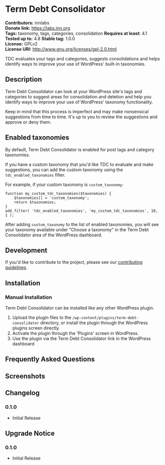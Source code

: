 # Term Debt Consolidator #
**Contributors:**      innlabs  
**Donate link:**       https://labs.inn.org  
**Tags:**              taxonomy, tags, categories, consolidation
**Requires at least:** 4.1
**Tested up to:**      4.8
**Stable tag:**        1.0.0  
**License:**           GPLv2  
**License URI:**       http://www.gnu.org/licenses/gpl-2.0.html  

TDC evaluates your tags and categories, suggests consolidations and helps identify ways to improve your use of WordPress' built-in taxonomies.

## Description ##

Term Debt Consolidator can look at your WordPress site's tags and categories to suggest areas for consolidation and deletion and help you identify ways to improve your use of WordPress' taxonomy functionality.

Keep in mind that this process is imperfect and may make nonsensical suggestions from time to time. It's up to you to review the suggestions and approve or deny them.

## Enabled taxonomies

By default, Term Debt Consolidator is enabled for post tags and category taxonomies.

If you have a custom taxonomy that you'd like TDC to evaluate and make suggestions, you can add the custom taxonomy using the `tdc_enabled_taxonomies` filter.

For example, if your custom taxonomy is `custom_taxonomy`:

    function my_custom_tdc_taxonomies($taxonomies) {
        $taxonomies[] = 'custom_taxonomy';
        return $taxonomies;
    }
    add_filter( 'tdc_enabled_taxonomies', 'my_custom_tdc_taxonomies', 10, 1 );

After adding `custom_taxonomy` to the list of enabled taxonomies, you will see your taxonomy available under "Choose a taxonomy" in the Term Debt Consolidator area of the WordPress dashboard.

## Development

If you'd like to contribute to the project, please see our [contributing guidelines](contributing.md).

## Installation ##

### Manual Installation ###

Term Debt Consolidator can be installed like any other WordPress plugin.

1. Upload the plugin files to the `/wp-content/plugins/term-debt-consolidator` directory, or install the plugin through the WordPress plugins screen directly.
2. Activate the plugin through the 'Plugins' screen in WordPress.
3. Use the plugin via the Term Debt Consolidator link in the WordPress dashboard

## Frequently Asked Questions ##


## Screenshots ##


## Changelog ##

### 0.1.0 ###
* Initial Release

## Upgrade Notice ##

### 0.1.0 ###
* Initial Release
